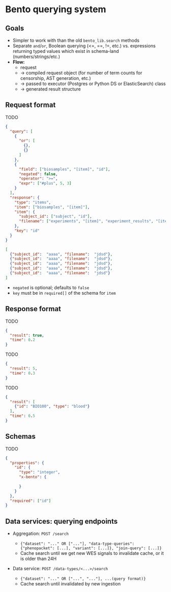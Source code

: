 # Bento querying system

## Goals

* Simpler to work with than the old `bento_lib.search` methods
* Separate `and`/`or`, Boolean querying (<=, ==, !=, etc.) vs. expressions returning typed values 
  which exist in schema-land (numbers/strings/etc.)
* **Flow:** 
   * request 
   * -> compiled request object (for number of term counts for censorship, AST generation, etc.) 
   * -> passed to executor (Postgres or Python DS or ElasticSearch) class 
   * -> generated result structure


## Request format

TODO

```json
{
  "query": [
    {
      "or": [
        {},
        {}
      ]
    },
    {
      "field": ["biosamples", "[item]", "id"],
      "negated": false,
      "operator": ">=",
      "expr": ["#plus", 5, 3]
    }
  ],
  "response": {
    "type": "items",
    "item": ["biosamples", "[item]"],
    "item": {
      "subject_id": ["subject", "id"],
      "filename": ["experiments", "[item]", "experiment_results", "[item]", "file_name"]
    },
    "key": "id"
  }
}
```

```json
[
  {"subject_id":  "aaaa", "filename":  "jdsd"},
  {"subject_id":  "aaaa", "filename":  "jdsd"},
  {"subject_id":  "aaaa", "filename":  "jdsd"},
  {"subject_id":  "aaaa", "filename":  "jdsd"},
  {"subject_id":  "aaaa", "filename":  "jdsd"}
]
```

* `negated` is optional; defaults to `false`
* `key` must be in `required[]` of the schema for `item`


## Response format

TODO

```json
{
  "result": true,
  "time": 0.2
}
```

TODO

```json
{
  "result": 5,
  "time": 0.3
}
```

TODO

```json
{
  "result": [
    {"id": "BIO100", "type": "blood"}
  ],
  "time": 0.5
}
```


## Schemas

TODO

```json
{
  "properties": {
    "id": {
      "type": "integer",
      "x-bento": {
        
      }
    }
  },
  "required": ["id"]
}
```


## Data services: querying endpoints

* Aggregation: `POST /search`
  * `{"dataset": "..." OR ["..."], "data-type-queries": {"phenopacket": [...], "variant": [...]}, "join-query": [...]}`
  * Cache search until we get new WES signals to invalidate cache, or it is older than 24H

* Data service: `POST /data-types/<...>/search`
  * `{"dataset": "..." OR ["...", "..."], ...(query format)}`
  * Cache search until invalidated by new ingestion
